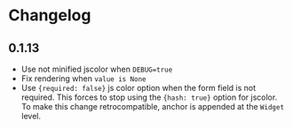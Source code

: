 # Changelog

## 0.1.13

- Use not minified jscolor when `DEBUG=true`
- Fix rendering when `value is None`
- Use `{required: false}` js color option when the form field is not required. This forces to stop using the `{hash: true}` option for jscolor. To make this change retrocompatible, anchor is appended at the `Widget` level. 
